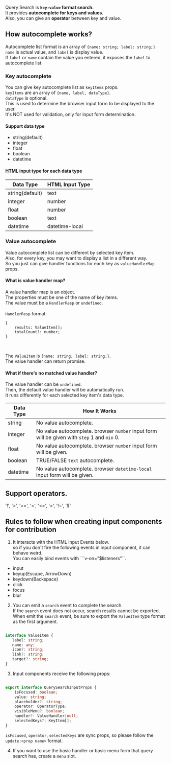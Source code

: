 
Query Search is <b>```key:value``` format search.</b> <br>
It provides <b>autocomplete for keys and values.</b> <br>
Also, you can give an <b>operator</b> between key and value. <br>

## How autocomplete works?
Autocomplete list format is an array of ```{name: string; label: string;}```. <br>
```name``` is actual value, and ```label``` is display value.<br>
If ```label``` or ```name``` contain the value you entered, it exposes the ```label``` to autocomplete list.<br>

### Key autocomplete
You can give key autocomplete list as ```keyItems``` props.<br>
```keyItems``` are an array of ```{name, label, dataType}```.<br>
```dataType``` is optional. <br>
This is used to determine the browser input form to be displayed to the user.<br>
It's NOT used for validation, only for input form determination. <br>

#### Support data type
- string(default)
- integer
- float
- boolean
- datetime

#### HTML input type for each data type
| Data Type | HTML Input Type |
| --------- | --------------- |
| string(default) | text |
| integer | number |
| float | number |
| boolean | text |
| datetime | datetime-local |

### Value autocomplete
Value autocomplete list can be different by selected key item.<br>
Also, for every key, you may want to display a list in a different way.<br>
So you just can give handler functions for each key as ```valueHandlerMap``` props.<br>

#### What is value handler map?
A value handler map is an object.<br>
The properties must be one of the name of key items.<br>
The value must be a ```HandlerResp``` or ```undefined```.<br>
<br>
```HandlerResp``` format:
``` 
{
    results: ValueItem[];
    totalCount?: number;
}
```
<br>

The ```ValueItem``` is ```{name: string; label: string;}```. <br>
The value handler can return promise. <br>

#### What if there's no matched value handler?
The value handler can be ```undefined```.<br>
Then, the default value handler will be automatically run.<br>
It runs differently for each selected key item's data type.<br>

 | Data Type | How It Works |
 | --------- | --------------- |
 | string | No value autocomplete. |
 | integer | No value autocomplete. browser ```number``` input form will be given with ```step``` 1 and ```min``` 0. |
 | float | No value autocomplete. browser ```number``` input form will be given. |
 | boolean | TRUE/FALSE ```text``` autocomplete. |
 | datetime | No value autocomplete. browser ```datetime-local``` input form will be given. |

## Support operators.
'!', '>', '>=', '<', '<=', '=', '!=', '$'


## Rules to follow when creating input components for contribution
1. It interacts with the HTML Input Events below.<br>
 so if you don't fire the following events in input component, it can behave weird.<br>
 You can easily bind events with ```v-on="$listeners"``.<br> 
 - input
 - keyup(Escape, ArrowDown)
 - keydown(Backspace)
 - click
 - focus
 - blur
 
2. You can emit a ```search``` event to complete the search.<br>
 If the ```search``` event does not occur, search results cannot be exported.<br>
 When emit the ```search``` event, be sure to export the ```ValueItem``` type format as the first argument.<br>

 ```typescript

interface ValueItem {
    label: string;
    name: any;
    icon?: string;
    link?: string;
    target?: string;
}

```

3. Input components receive the following props: <br>

```typescript

export interface QuerySearchInputProps {
    isFocused: boolean;
    value: string;
    placeholder?: string;
    operator: OperatorType;
    visibleMenu?: boolean;
    handler?: ValueHandler|null;
    selectedKeys?: KeyItem[];
}

```

```isFocused```, ```operator```, ```selectedKeys``` are sync props, so please follow the ```update:<prop name>``` format.<br>

4. If you want to use the basic handler or basic menu form that query search has, create a ```menu``` slot.
